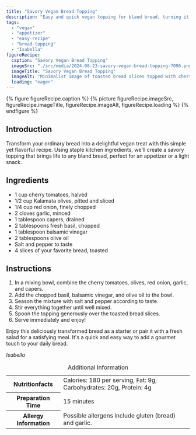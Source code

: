 ```yaml
---
title: "Savory Vegan Bread Topping"
description: "Easy and quick vegan topping for bland bread, turning it into a delicious savory treat with tomatoes, olives, and herbs."
tags:
  - "vegan"
  - "appetizer"
  - "easy-recipe"
  - "bread-topping"
  - "Isabella"
figureRecipe: 
  caption: "Savory Vegan Bread Topping"
  imageSrc: "./src/media/2024-08-23-savory-vegan-bread-topping-7096.png"
  imageTitle: "Savory Vegan Bread Topping"
  imageAlt: "Minimalist image of toasted bread slices topped with cherry tomatoes, olives, onions, garlic, capers, basil, drizzled with balsamic vinegar and olive oil on a clean table."
  loading: "eager"
---
```


{% figure figureRecipe.caption %}
{% picture figureRecipe.imageSrc, figureRecipe.imageTitle, figureRecipe.imageAlt, figureRecipe.loading %}
{% endfigure %}

## Introduction

Transform your ordinary bread into a delightful vegan treat with this simple yet flavorful recipe. Using staple kitchen ingredients, we'll create a savory topping that brings life to any bland bread, perfect for an appetizer or a light snack.

## Ingredients

- 1 cup cherry tomatoes, halved
- 1/2 cup Kalamata olives, pitted and sliced
- 1/4 cup red onion, finely chopped
- 2 cloves garlic, minced
- 1 tablespoon capers, drained
- 2 tablespoons fresh basil, chopped
- 1 tablespoon balsamic vinegar
- 2 tablespoons olive oil
- Salt and pepper to taste
- 4 slices of your favorite bread, toasted

## Instructions

1. In a mixing bowl, combine the cherry tomatoes, olives, red onion, garlic, and capers.
2. Add the chopped basil, balsamic vinegar, and olive oil to the bowl.
3. Season the mixture with salt and pepper according to taste.
4. Stir everything together until well mixed.
5. Spoon the topping generously over the toasted bread slices.
6. Serve immediately and enjoy!

Enjoy this deliciously transformed bread as a starter or pair it with a fresh salad for a satisfying meal. It's a quick and easy way to add a gourmet touch to your daily bread.

*Isabella*

<table><caption class='sr-only'>Additional Information</caption><tr><th>Nutritionfacts</th><td>Calories: 180 per serving, Fat: 9g, Carbohydrates: 20g, Protein: 4g&nbsp;</td></tr><tr><th>Preparation Time</th><td>15 minutes&nbsp;</td></tr><tr><th>Allergy Information</th><td>Possible allergens include gluten (bread) and garlic.&nbsp;</td></tr></table>

